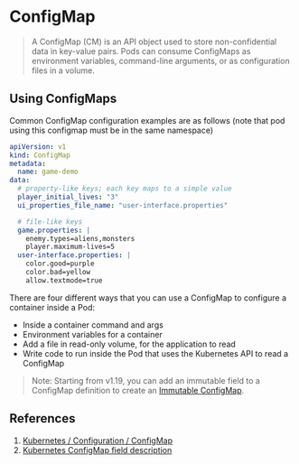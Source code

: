 # ConfigMap

> A ConfigMap (CM) is an API object used to store non-confidential data in key-value pairs. Pods can consume ConfigMaps as environment variables, command-line arguments, or as configuration files in a volume.

## Using ConfigMaps

Common ConfigMap configuration examples are as follows (note that pod using this configmap must be in the same namespace)

````yaml
apiVersion: v1
kind: ConfigMap
metadata:
  name: game-demo
data:
  # property-like keys; each key maps to a simple value
  player_initial_lives: "3"
  ui_properties_file_name: "user-interface.properties"

  # file-like keys
  game.properties: |
    enemy.types=aliens,monsters
    player.maximum-lives=5
  user-interface.properties: |
    color.good=purple
    color.bad=yellow
    allow.textmode=true
````

There are four different ways that you can use a ConfigMap to configure a container inside a Pod:

- Inside a container command and args
- Environment variables for a container
- Add a file in read-only volume, for the application to read
- Write code to run inside the Pod that uses the Kubernetes API to read a ConfigMap

> Note: Starting from v1.19, you can add an immutable field to a ConfigMap definition to create an [Immutable ConfigMap](https://kubernetes.io/docs/concepts/configuration/configmap/#configmap-immutable).

## References

1. [Kubernetes / Configuration / ConfigMap](https://kubernetes.io/docs/concepts/configuration/configmap/)
2. [Kubernetes ConfigMap field description](https://kubernetes.io/docs/reference/generated/kubernetes-api/v1.21/#configmap-v1-core)